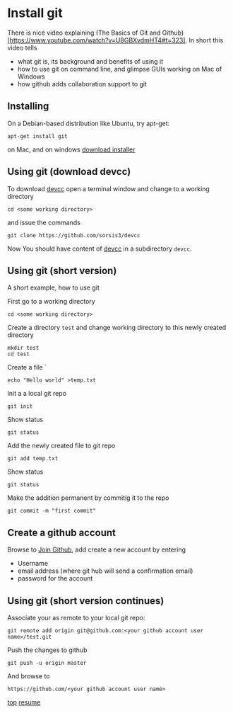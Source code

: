 # <a id="INSTALL-GIT">Install git</a>

There is nice video explaining (The Basics of Git and
Github)[https://www.youtube.com/watch?v=U8GBXvdmHT4#t=323]. In short
this video tells

* what git is, its background and benefits of using it
* how to use git on command line, and glimpse GUIs working on Mac of
  Windows
* how github adds collaboration support to git

## Installing 

On a Debian-based distribution like Ubuntu, try apt-get:

	apt-get install git
	
on Mac, and on windows 	[download installer](http://git-scm.com/downloads)

## Using git (download devcc)

To download [devcc](https://github.com/sorsis3/devcc) open a terminal
window and change to a working directory *<some working direcotory>*

	cd <some working directory>
	
and issue the commands
	
	git clone https://github.com/sorsis3/devcc
	
Now You should have content of
[devcc](https://github.com/sorsis3/devcc) in a subdirectory `devcc`.

## Using git (short version)

A short example, how to use git

First go to a working directory *<some working direcotory>*

	cd <some working directory>
	
Create a directory `test` and change working directory to this newly
created directory

	mkdir test
	cd test
	
Create a file `

	echo "Hello world" >temp.txt
	
Init a a local git repo

	git init
	
Show status

	git status	
	
Add the newly created file to git repo

	git add temp.txt

Show status

	git status

Make the addition permanent by commitig it to the repo


	git commit -m "first commit"
	
## Create a github account

Browse to [Join Github](https://github.com/join), add create a new
account by entering

* Username
* email address (where git hub will send a confirmation email)
* password for the account

## Using git (short version continues)

Associate your *<your github account user name>* as remote to your local git repo:

	git remote add origin git@github.com:<your github account user name>/test.git
	
Push the changes to github

	git push -u origin master

And browse to *<your github account user name>*

	https://github.com/<your github account user name>


[top](../README.md)  [resume](../README.md#0-SETUP-DEVCC) 


